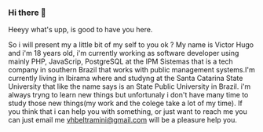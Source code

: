 ### Hi there 👋

Heeyy what's upp, is good to have you here.

So i will present my a little bit of my self to you ok ? My name is Victor Hugo and i'm 18 years old, i'm currently working as software developer using mainly PHP, JavaScrip, PostgreSQL at the IPM Sistemas that is a tech company in southern Brazil that works with public management systems.I'm currently living in Ibirama where and studyng at the Santa Catarina State University that like the name says is an State Public University in Brazil. i'm always tryng to learn new things but unfortunaly i don't have many time to study those new things(my work and the colege take a lot of my time). If you think that i can help you with something, or just want to reach me you can just email me vhbeltramini@gmail.com will be a pleasure help you.
